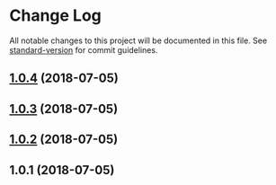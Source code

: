 # Change Log

All notable changes to this project will be documented in this file. See [standard-version](https://github.com/conventional-changelog/standard-version) for commit guidelines.

<a name="1.0.4"></a>
## [1.0.4](https://github.com/dimensi/random-id/compare/v1.0.3...v1.0.4) (2018-07-05)



<a name="1.0.3"></a>
## [1.0.3](https://github.com/dimensi/random-id/compare/v1.0.2...v1.0.3) (2018-07-05)



<a name="1.0.2"></a>
## [1.0.2](https://github.com/dimensi/random-id/compare/v1.0.1...v1.0.2) (2018-07-05)



<a name="1.0.1"></a>
## 1.0.1 (2018-07-05)
